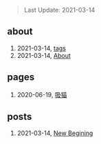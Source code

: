 > Last Update: 2021-03-14

## about
1. 2021-03-14, [tags](about/tags.md)
1. 2021-03-14, [About](about/me.md)
## pages
1. 2020-06-19, [吸猫](pages/吸猫.md)
## posts
1. 2021-03-14, [New Begining](posts/bookmarks.md)